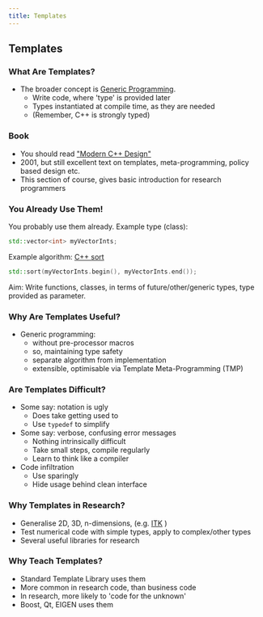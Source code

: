 ```yaml
---
title: Templates
---
```


## Templates

### What Are Templates?

* The broader concept is [Generic Programming](http://en.wikipedia.org/wiki/Generic_programming).
    * Write code, where 'type' is provided later
    * Types instantiated at compile time, as they are needed
    * (Remember, C++ is strongly typed)


### Book

* You should read ["Modern C++ Design"](http://erdani.com/index.php/books/modern-c-design/) 
* 2001, but still excellent text on templates, meta-programming, policy based design etc.
* This section of course, gives basic introduction for research programmers


### You Already Use Them!

You probably use them already. Example type (class):

```c++
std::vector<int> myVectorInts;
```

Example algorithm: [C++ sort](http://www.cplusplus.com/reference/algorithm/sort/)

```c++
std::sort(myVectorInts.begin(), myVectorInts.end());
```

Aim: Write functions, classes, in terms of future/other/generic types, type provided as parameter.


### Why Are Templates Useful?

* Generic programming:
    * without pre-processor macros
    * so, maintaining type safety
    * separate algorithm from implementation
    * extensible, optimisable via Template Meta-Programming (TMP)


### Are Templates Difficult?

* Some say: notation is ugly
    * Does take getting used to
    * Use ```typedef``` to simplify
* Some say: verbose, confusing error messages
    * Nothing intrinsically difficult
    * Take small steps, compile regularly
    * Learn to think like a compiler
* Code infiltration
    * Use sparingly
    * Hide usage behind clean interface


### Why Templates in Research?

* Generalise 2D, 3D, n-dimensions, (e.g. [ITK](http://www.itk.org) )
* Test numerical code with simple types, apply to complex/other types
* Several useful libraries for research


### Why Teach Templates?

* Standard Template Library uses them
* More common in research code, than business code
* In research, more likely to 'code for the unknown'
* Boost, Qt, EIGEN uses them

